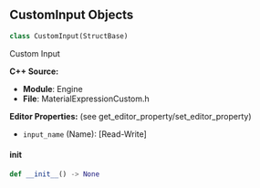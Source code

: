 ## CustomInput Objects

```python
class CustomInput(StructBase)
```

Custom Input

**C++ Source:**

- **Module**: Engine
- **File**: MaterialExpressionCustom.h

**Editor Properties:** (see get_editor_property/set_editor_property)

- ``input_name`` (Name):  [Read-Write]

<a id="unreal.CustomInput.__init__"></a>

#### __init__

```python
def __init__() -> None
```

<a id="unreal.CustomOutput"></a>